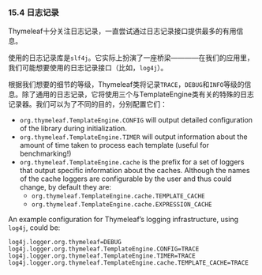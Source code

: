 ### 15.4 日志记录

Thymeleaf十分关注日志记录，一直尝试通过日志记录接口提供最多的有用信息。

使用的日志记录库是`slf4j`。它实际上扮演了一座桥梁————在我们的应用里，我们可能想要使用的日志记录接口（比如，`log4j`）。

根据我们想要的细节的等级，Thymeleaf类将记录`TRACE`，`DEBUG`和`INFO`等级的信息。除了通用的日志记录，它将使用三个与TemplateEngine类有关的特殊的日志记录器。我们可以为了不同的目的，分别配置它们：

- `org.thymeleaf.TemplateEngine.CONFIG` will output detailed configuration of the library during initialization.
- `org.thymeleaf.TemplateEngine.TIMER` will output information about the amount of time taken to process each template (useful for benchmarking!)
- `org.thymeleaf.TemplateEngine.cache` is the prefix for a set of loggers that output specific information about the caches. Although the names of the cache loggers are configurable by the user and thus could change, by default they are:
  - `org.thymeleaf.TemplateEngine.cache.TEMPLATE_CACHE`
  - `org.thymeleaf.TemplateEngine.cache.EXPRESSION_CACHE`

An example configuration for Thymeleaf’s logging infrastructure, using `log4j`, could be:
```properties
log4j.logger.org.thymeleaf=DEBUG
log4j.logger.org.thymeleaf.TemplateEngine.CONFIG=TRACE
log4j.logger.org.thymeleaf.TemplateEngine.TIMER=TRACE
log4j.logger.org.thymeleaf.TemplateEngine.cache.TEMPLATE_CACHE=TRACE
```
